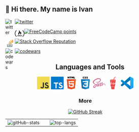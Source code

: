 ## 👋 Hi there. My name is Ivan

<a href="https://twitter.com/smollet777" target="_blank" title="twitter">
  <img align="left" alt="twitter" width="30px" src="https://raw.githubusercontent.com/peterthehan/peterthehan/master/assets/twitter.svg" />
</a>

[![twitter](https://img.shields.io/twitter/follow/smollet777?color=blue&label=follow%20me&logo=twitter&style=for-the-badge)](https://twitter.com/smollet777 "Twitter Follow")

<a href="https://www.freecodecamp.org/smollet777" target="_blank" title="freecodecamp">
  <img align="left" alt="freecodecamp" width="30px" src="https://raw.githubusercontent.com/Smollet777/Smollet777/main/img/freecodecamp_icon.svg" />
</a>

 [![FreeCodeCamp points](https://img.shields.io/freecodecamp/points/smollet777?logo=freecodecamp&style=for-the-badge)](https://www.freecodecamp.org/smollet777 "FreeCodeCamp points")

<a href="https://stackoverflow.com/users/5134980/smollet777" target="_blank" title="stackoverflow">
  <img align="left" alt="stackoverflow" width="30px" src="https://raw.githubusercontent.com/Smollet777/Smollet777/main/img/stack-overflow.svg" />
</a>

[![Stack Overflow Reputation](https://stackoverflow-badge.herokuapp.com/api/StackOverflowBadge/5134980)](https://stackoverflow.com/users/5134980 "Smollet's Stack Overflow Reputation")

<a href="https://www.codewars.com/users/Smollet" target="_blank" title="codewars">
  <img align="left" alt="codewars" width="30px" src="https://www.codewars.com/assets/logos/logo-61192cf7c75904d495e7ad69695fbf0bffd965bc3e17ac60f6c6b475304db09d.svg" />
</a>

[![codewars](https://www.codewars.com/users/Smollet/badges/micro)](https://www.codewars.com/users/Smollet "Codewars honor")


<span align="center">
  
## Languages and Tools
<!--
[![](https://img.shields.io/badge/-Javascript-F0DB4F?style=for-the-badge&labelColor=black&logo=javascript&logoColor=F0DB4F)](#) 
[![](https://img.shields.io/badge/-Typescript-007acc?style=for-the-badge&labelColor=black&logo=typescript&logoColor=007acc)](#)
[![](https://img.shields.io/badge/-VS_code-3880FF?style=for-the-badge&labelColor=black&logo=visual-studio-code&logoColor=3880FF)](#)
-->
<code><img height="40" src="https://raw.githubusercontent.com/github/explore/80688e429a7d4ef2fca1e82350fe8e3517d3494d/topics/javascript/javascript.png"></code>
<code><img height="40" src="https://raw.githubusercontent.com/github/explore/80688e429a7d4ef2fca1e82350fe8e3517d3494d/topics/typescript/typescript.png"></code>
<code><img height="40" src="https://raw.githubusercontent.com/github/explore/80688e429a7d4ef2fca1e82350fe8e3517d3494d/topics/html/html.png"></code>
<code><img height="40" src="https://raw.githubusercontent.com/github/explore/80688e429a7d4ef2fca1e82350fe8e3517d3494d/topics/css/css.png"></code>
<code><img height="40" src="https://raw.githubusercontent.com/github/explore/80688e429a7d4ef2fca1e82350fe8e3517d3494d/topics/sass/sass.png"></code>
<code><img height="40" src="https://raw.githubusercontent.com/github/explore/80688e429a7d4ef2fca1e82350fe8e3517d3494d/topics/gulp/gulp.png"></code>
<code><img height="40" src="https://raw.githubusercontent.com/github/explore/80688e429a7d4ef2fca1e82350fe8e3517d3494d/topics/visual-studio-code/visual-studio-code.png"></code>

### More     
  
  [![GitHub Streak](http://github-readme-streak-stats.herokuapp.com?user=Smollet777&hide_border=true&date_format=j%20M%5B%20Y%5D&ring=40C463&fire=216E39&dates=40C463&currStreakNum=216E39&sideNums=216E39&currStreakLabel=40C463&sideLabels=40C463)](https://git.io/streak-stats)
  
</span>

<table width="100%" border="0">
  <td width="50%">
<img align="left" alt="gitHub-stats" src="https://github-readme-stats-ecru-nu.vercel.app/api?username=smollet777&hide_border=true&show_icons=true&text_color=216e39&title_color=40c463&icon_color=216e39" />
</td>
<td width="50%">
  <img align="right" alt="top-langs" src="https://github-readme-stats-ecru-nu.vercel.app/api/top-langs/?username=smollet777&layout=compact&hide_border=true&title_color=40c463" />
  </td>
</table>

<!--
**Smollet777/Smollet777** is a ✨ _special_ ✨ repository because its `README.md` (this file) appears on your GitHub profile.

Here are some ideas to get you started:

- 🔭 I’m currently working on ...
- 🌱 I’m currently learning ...
- 👯 I’m looking to collaborate on ...
- 🤔 I’m looking for help with ...
- 💬 Ask me about ...
- 📫 How to reach me: ...
- 😄 Pronouns: ...
- ⚡ Fun fact: ...
-->
